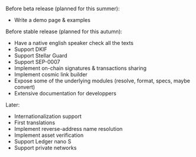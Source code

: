 Before beta release (planned for this summer):
* Write a demo page & examples

Before stable release (planned for this autumn):
* Have a native english speaker check all the texts
* Support DKIF
* Support Stellar Guard
* Support SEP-0007
* Implement on-chain signatures & transactions sharing
* Implement cosmic link builder
* Expose some of the underlying modules (resolve, format, specs, maybe convert)
* Extensive documentation for developpers

Later:
* Internationalization support
* First translations
* Implement reverse-address name resolution
* Implement asset verification
* Support Ledger nano S
* Support private networks
